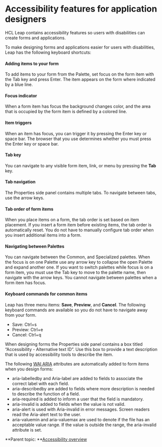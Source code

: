 # Accessibility features for application designers 

HCL Leap contains accessibility features so users with disabilities can create forms and applications.

To make designing forms and applications easier for users with disabilities, Leap has the following keyboard shortcuts:

#### Adding items to your form

To add items to your form from the Palette, set focus on the form item with the Tab key and press Enter. The item appears on the form where indicated by a blue line.

#### Focus indicator

When a form item has focus the background changes color, and the area that is occupied by the form item is defined by a colored line.

#### Item triggers

When an item has focus, you can trigger it by pressing the Enter key or space bar. The browser that you use determines whether you must press the Enter key or space bar.

#### Tab key

You can navigate to any visible form item, link, or menu by pressing the **Tab** key.

#### Tab navigation

The Properties side panel contains multiple tabs. To navigate between tabs, use the arrow keys.

#### Tab order of form items

When you place items on a form, the tab order is set based on item placement. If you insert a form item before existing items, the tab order is automatically reset. You do not have to manually configure tab order when you insert additional items into a form.

#### Navigating between Palettes

You can navigate between the Common, and Specialized palettes. When the focus is on one Palette use any arrow key to collapse the open Palette and expand another one. If you want to switch palettes while focus is on a form item, you must use the Tab key to move to the palette name, then navigate with the arrow keys. You cannot navigate between palettes when a form item has focus.

#### Keyboard commands for common items

Leap has three menu items: **Save**, **Preview**, and **Cancel**. The following keyboard commands are available so you do not have to navigate away from your form.

  - Save: Ctrl+s
  - Preview: Ctrl+e
  - Cancel: Ctrl+q

When designing forms the Properties side panel contains a box titled “Accessibility - Alternative text ID”. Use this box to provide a text description that is used by accessibility tools to describe the item.

The following [WAI ARIA](http://www.w3.org/TR/wai-aria/) attributes are automatically added to form items when you design forms:

-   aria-labelledby and Aria-label are added to fields to associate the correct label with each field.
-   aria-describedby are added to fields where more description is needed to describe the function of a field.
-   aria-required is added to inform a user that the field is mandatory.
-   aria-invalid is added to fields when the value is not valid.
-   aria-alert is used with Aria-invalid in error messages. Screen readers read the Aria-alert text to the user.
-   aria-valuemin and aria-valuemax are used to denote if the file has an acceptable value range. If the value is outside the range, the aria-invalid attribute is set.

**Parent topic: **[Accessibility overview](ac_experience_builder_accessibility.md)

